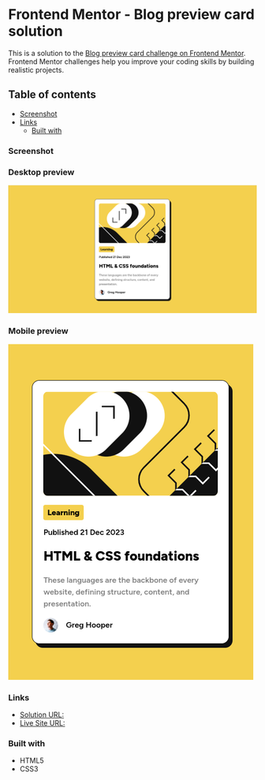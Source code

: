 # Frontend Mentor - Blog preview card solution

This is a solution to the [Blog preview card challenge on Frontend Mentor](https://www.frontendmentor.io/challenges/blog-preview-card-ckPaj01IcS). Frontend Mentor challenges help you improve your coding skills by building realistic projects.

## Table of contents

- [Screenshot](#screenshot)
- [Links](#links)
  - [Built with](#built-with)

### Screenshot

### Desktop preview

![](./screenshot-desktop.png)

### Mobile preview

![](./screenshot-mobile.png)

### Links

- [Solution URL: ](https://www.frontendmentor.io/solutions/blog-preview-card-5JANc4spwT)
- [Live Site URL: ](https://blog-preview-card-ashy.vercel.app/)

### Built with

- HTML5
- CSS3
